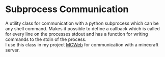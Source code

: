 # Subprocess Communication
A utility class for communication with a python subprocess which can be any shell command.
Makes it possible to define a callback which is called for every line on the processes stdout and has a function for writing commands to the stdin of the process.  
I use this class in my project [MCWeb](https://github.com/xImAnton/mcweb) for communication with a minecraft server.
